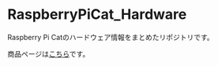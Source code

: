 # RaspberryPiCat_Hardware

Raspberry Pi Catのハードウェア情報をまとめたリポジトリです。

商品ページは[こちら](https://www.rt-net.jp/products/raspicat)です。
